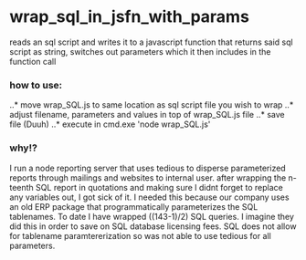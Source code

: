 # wrap_sql_in_jsfn_with_params
reads an sql script and writes it to a javascript function that returns said sql script as string, switches out parameters which it then includes in the function call

### how to use:
..* move wrap_SQL.js to same location as sql script file you wish to wrap
..* adjust filename, parameters and values in top of wrap_SQL.js file 
..* save file (Duuh)
..* execute in cmd.exe 'node wrap_SQL.js'

### why!?
I run a node reporting server that uses tedious to disperse parameterized reports through mailings and websites to internal user.
after wrapping the n-teenth SQL report in quotations and making sure I didnt forget to replace any variables out, I got sick of it. 
I needed this because our company uses an old ERP package that programmatically parameterizes the SQL tablenames. To date I have wrapped ((143-1)/2) SQL queries. I imagine they did this in order to save on SQL database licensing fees. SQL does not allow for tablename paramtererization so was not able to use tedious for all parameters.
